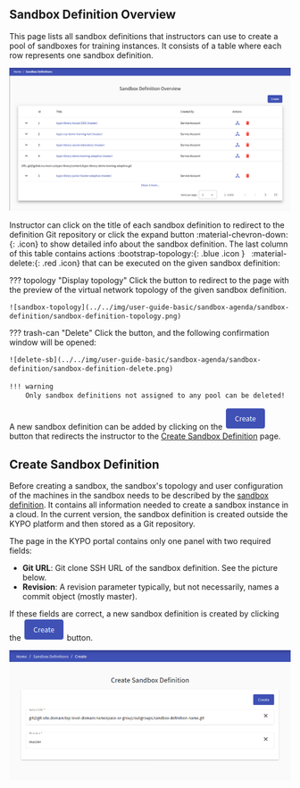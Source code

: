 ## Sandbox Definition Overview
This page lists all sandbox definitions that instructors can use to create a pool of sandboxes for training instances. It consists of a table where each row represents one sandbox definition.

![sandbox-definition-overview](../../img/user-guide-basic/sandbox-agenda/sandbox-definition/sandbox-definition-overview.png) 

Instructor can click on the title of each sandbox definition to redirect to the definition Git repository or click the expand button :material-chevron-down:{: .icon} to show detailed info about the sandbox definition. The last column of this table contains actions :bootstrap-topology:{: .blue .icon } &nbsp; :material-delete:{: .red .icon} that can be executed on the given sandbox definition:

??? topology "Display topology"
    Click the button to redirect to the page with the preview of the virtual network topology of the given sandbox definition.

    ![sandbox-topology](../../img/user-guide-basic/sandbox-agenda/sandbox-definition/sandbox-definition-topology.png) 

??? trash-can "Delete"
    Click the button, and the following confirmation window will be opened:

    ![delete-sb](../../img/user-guide-basic/sandbox-agenda/sandbox-definition/sandbox-definition-delete.png)

    !!! warning 
        Only sandbox definitions not assigned to any pool can be deleted!

A new sandbox definition can be added by clicking on the ![create-button](../../img/buttons/create-button.png) button that redirects the instructor to the [Create Sandbox Definition](#create-sandbox-definition) page.

## Create Sandbox Definition
Before creating a sandbox, the sandbox's topology and user configuration of the machines in the sandbox needs to be described by the [sandbox definition](../../user-guide-advanced/sandboxes/sandbox-definition.md). It contains all information needed to create a sandbox instance in a cloud. In the current version, the sandbox definition is created outside the KYPO platform and then stored as a Git repository.

The page in the KYPO portal contains only one panel with two required fields: 

* **Git URL**: Git clone SSH URL of the sandbox definition. See the picture below.
* **Revision**: A revision parameter typically, but not necessarily, names a commit object (mostly master).

If these fields are correct, a new sandbox definition is created by clicking the ![create-button](../../img/buttons/create-button.png) button. 

![create-sandbox-definition](../../img/user-guide-basic/sandbox-agenda/sandbox-definition/sandbox-definition-create.png)
